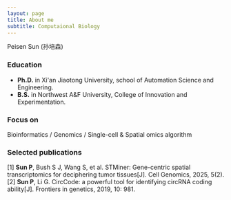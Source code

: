 ```yaml
---
layout: page
title: About me
subtitle: Computaional Biology
---
```


Peisen Sun (孙培森)

### Education
 - **Ph.D.** in Xi'an Jiaotong University, school of Automation Science and Engineering.  
 - **B.S.** in Northwest A&F University, College of Innovation and Experimentation.

### Focus on
Bioinformatics / Genomics / Single-cell & Spatial omics algorithm

### Selected publications
[1] **Sun P**, Bush S J, Wang S, et al. STMiner: Gene-centric spatial transcriptomics for deciphering tumor tissues[J]. Cell Genomics, 2025, 5(2).  
[2] **Sun P**, Li G. CircCode: a powerful tool for identifying circRNA coding ability[J]. Frontiers in genetics, 2019, 10: 981.
